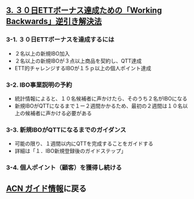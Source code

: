 ## [3. ３０日ETTボーナス達成ための「Working Backwards」逆引き解決法](13_ETT_JP.MD)

### 3-1. ３０日ETTボーナスを達成するには
* ２名以上の新規IBO加入
* ２名以上の新規IBOが３点以上商品を契約し、QTT達成
* ETT的チャレンジするIBOが１５ｐ以上の個人ポイント達成

### 3-2. IBO事業説明の予約
* 統計情報によると、１０名候補者に声かけたら、そのうち２名がIBOになる
* 新規IBOがQTTになるまで１ー２週間かかるため、最初の２週間は１０名以上の候補者に声かける必要がある

### 3-3. 新規IBOがQTTになるまでのガイダンス
* 可能の限り、１週間以内にQTTを完成することをガイドする
* 詳細は「１．IBO新規登録後のガイドステップ」

### 3-4. 個人ポイント（顧客）を獲得し続ける

## [ACN ガイド情報](10_GID.MD)に戻る